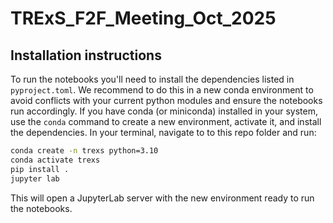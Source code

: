 # TRExS_F2F_Meeting_Oct_2025


## Installation instructions

To run the notebooks you'll need to install the dependencies listed in `pyproject.toml`.
We recommend to do this in a new conda environment to avoid conflicts with your current
python modules and ensure the notebooks run accordingly. If you have conda (or miniconda)
installed in your system, use the `conda` command to create a new environment, activate it,
and install the dependencies. In your terminal, navigate to to this repo folder and run:

```bash
conda create -n trexs python=3.10
conda activate trexs
pip install .
jupyter lab
```

This will open a JupyterLab server with the new environment ready to run the notebooks.